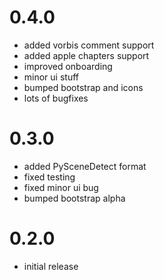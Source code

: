 # 0.4.0

- added vorbis comment support
- added apple chapters support
- improved onboarding
- minor ui stuff
- bumped bootstrap and icons
- lots of bugfixes

# 0.3.0

- added PySceneDetect format
- fixed testing
- fixed minor ui bug
- bumped bootstrap alpha

# 0.2.0

- initial release